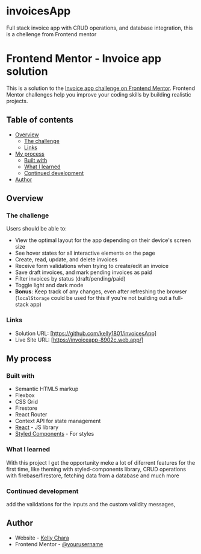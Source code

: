 # invoicesApp
Full stack invoice app with CRUD operations, and database integration, this is a chellenge from Frontend mentor

# Frontend Mentor - Invoice app solution

This is a solution to the [Invoice app challenge on Frontend Mentor](https://www.frontendmentor.io/challenges/invoice-app-i7KaLTQjl). Frontend Mentor challenges help you improve your coding skills by building realistic projects. 

## Table of contents

- [Overview](#overview)
  - [The challenge](#the-challenge)
  - [Links](#links)
- [My process](#my-process)
  - [Built with](#built-with)
  - [What I learned](#what-i-learned)
  - [Continued development](#continued-development)
- [Author](#author)


## Overview

### The challenge

Users should be able to:

- View the optimal layout for the app depending on their device's screen size
- See hover states for all interactive elements on the page
- Create, read, update, and delete invoices
- Receive form validations when trying to create/edit an invoice
- Save draft invoices, and mark pending invoices as paid
- Filter invoices by status (draft/pending/paid)
- Toggle light and dark mode
- **Bonus**: Keep track of any changes, even after refreshing the browser (`localStorage` could be used for this if you're not building out a full-stack app)


### Links

- Solution URL: [https://github.com/kelly1801/invoicesApp]
- Live Site URL: [https://invoiceapp-8902c.web.app/]

## My process

### Built with

- Semantic HTML5 markup
- Flexbox
- CSS Grid
- Firestore
- React Router
- Context API for state management
- [React](https://reactjs.org/) - JS library
- [Styled Components](https://styled-components.com/) - For styles


### What I learned

With this project I get the opportunity meke a lot of diferrent features for the first time, 
like theming with styled-components library, CRUD operations with firebase/firestore, fetching data from a database and much more

### Continued development

add the validations for the inputs and the custom validity messages, 

## Author

- Website - [Kelly Chara](https://github.com/kelly1801)
- Frontend Mentor - [@yourusername](https://www.frontendmentor.io/profile/kelly1801)
